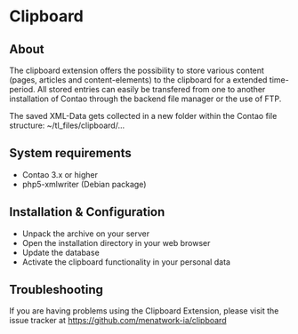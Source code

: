Clipboard
======================

About
-----

The clipboard extension offers the possibility to store various content (pages, articles and content-elements) to the clipboard for a extended time-period. All stored entries can easily be transfered from one to another installation of Contao through the backend file manager or the use of FTP. 

The saved XML-Data gets collected in a new folder within the Contao file structure: ~/tl_files/clipboard/...


System requirements
-------------------

* Contao 3.x or higher
* php5-xmlwriter (Debian package)


Installation & Configuration
----------------------------

* Unpack the archive on your server
* Open the installation directory in your web browser
* Update the database
* Activate the clipboard functionality in your personal data


Troubleshooting
---------------

If you are having problems using the Clipboard Extension, please visit the issue tracker at https://github.com/menatwork-ia/clipboard
